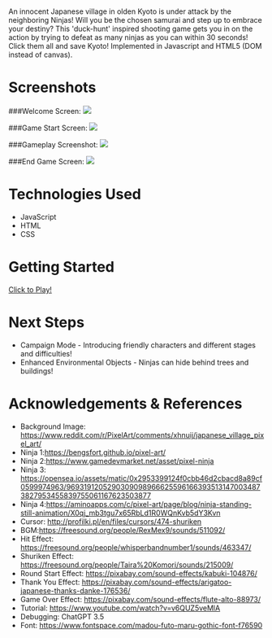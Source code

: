 # <clickshoot>

An innocent Japanese village in olden Kyoto is under attack by the neighboring Ninjas! Will you be the chosen samurai and step up to embrace your destiny? This 'duck-hunt' inspired shooting game gets you in on the action by trying to defeat as many ninjas as you can within 30 seconds! Click them all and save Kyoto! Implemented in Javascript and HTML5 (DOM instead of canvas).

# Screenshots
###Welcome Screen:
<img src="https://i.imgur.com/XqISViz.jpeg">


###Game Start Screen:
<img src="https://imgur.com/BEExwM7.jpeg">


###Gameplay Screenshot:
<img src="https://imgur.com/Hqt2RpE.jpeg">


###End Game Screen:
<img src="https://imgur.com/gxEtxSC.jpeg">


# Technologies Used

- JavaScript
- HTML
- CSS

# Getting Started

[Click to Play!](https://eremus123.github.io/clickshoot/)

# Next Steps

- Campaign Mode - Introducing friendly characters and different stages and difficulties!
- Enhanced Environmental Objects - Ninjas can hide behind trees and buildings!

# Acknowledgements & References

- Background Image: https://www.reddit.com/r/PixelArt/comments/xhnuij/japanese_village_pixel_art/
- Ninja 1:https://bengsfort.github.io/pixel-art/
- Ninja 2:https://www.gamedevmarket.net/asset/pixel-ninja
- Ninja 3: https://opensea.io/assets/matic/0x2953399124f0cbb46d2cbacd8a89cf0599974963/96931912052903090989666255961663935131470034873827953455839755061167623503877
- Ninja 4:https://aminoapps.com/c/pixel-art/page/blog/ninja-standing-still-animation/X0qj_mb3tgu7x65RbLd1R0WQnKvb5dY3Kvn
- Cursor: http://profilki.pl/en/files/cursors/474-shuriken
- BGM:https://freesound.org/people/RexMex9/sounds/511092/
- Hit Effect: https://freesound.org/people/whisperbandnumber1/sounds/463347/
- Shuriken Effect: https://freesound.org/people/Taira%20Komori/sounds/215009/
- Round Start Effect: https://pixabay.com/sound-effects/kabuki-104876/
- Thank You Effect: https://pixabay.com/sound-effects/arigatoo-japanese-thanks-danke-176536/
- Game Over Effect: https://pixabay.com/sound-effects/flute-alto-88973/
- Tutorial: https://www.youtube.com/watch?v=v6QUZ5veMlA
- Debugging: ChatGPT 3.5
- Font: https://www.fontspace.com/madou-futo-maru-gothic-font-f76590
